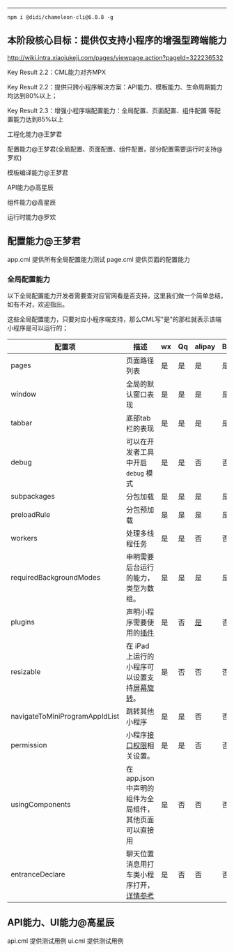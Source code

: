 ---

```
npm i @didi/chameleon-cli@6.0.8 -g
```

## 本阶段核心目标：提供仅支持小程序的增强型跨端能力

http://wiki.intra.xiaojukeji.com/pages/viewpage.action?pageId=322236532

Key Result 2.2：CML能力对齐MPX

Key Result 2.2：提供只跨小程序解决方案：API能力、模板能力、生命周期能力均达到80%以上；

Key Result 2.3：增强小程序端配置能力：全局配置、页面配置、组件配置 等配置能力达到85%以上

工程化能力@王梦君

配置能力@王梦君(全局配置、页面配置、组件配置，部分配置需要运行时支持@罗欢)

模板编译能力@王梦君

API能力@高星辰

组件能力@高星辰

运行时能力@罗欢

## 配置能力@王梦君

app.cml 提供所有全局配置能力测试
page.cml 提供页面的配置能力

### 全局配置能力

以下全局配置能力开发者需要查对应官网看是否支持，这里我们做一个简单总结，如有不对，欢迎指出。

这些全局配置能力，只要对应小程序端支持，那么CML写"是"的那栏就表示该端小程序是可以运行的；

| 配置项                         | 描述                                                         | wx   | Qq   | alipay                                                     | Baidu | Tt   | CML  |
| ------------------------------ | ------------------------------------------------------------ | ---- | ---- | ---------------------------------------------------------- | ----- | ---- | ---- |
| pages                          | 页面路径列表                                                 | 是   | 是   | 是                                                         | 是    | 是   | 是   |
| window                         | 全局的默认窗口表现                                           | 是   | 是   | 是                                                         | 是    | 是   | 是   |
| tabbar                         | 底部tab栏的表现                                              | 是   | 是   | 是                                                         | 是    | 是   | 是   |
| debug                          | 可以在开发者工具中开启 `debug` 模式                          | 是   | 是   | 否                                                         | 否    | 否   | 是   |
| subpackages                    | 分包加载                                                     | 是   | 是   | 是                                                         | 是    | 否   | 是   |
| preloadRule                    | 分包预加载                                                   | 是   | 是   | 是                                                         | 是    | 否   | 是   |
| workers                        | 处理多线程任务                                               | 是   | 是   | 否                                                         | 否    | 否   | 是   |
| requiredBackgroundModes        | 申明需要后台运行的能力，类型为数组。                         | 是   | 是   | 是                                                         | 是    | 否   | 是   |
| plugins                        | 声明小程序需要使用的[插件](https://developers.weixin.qq.com/miniprogram/dev/framework/plugin/using.html) | 是   | 否   | [是](https://opendocs.alipay.com/mini/plugin/plugin-usage) | 否    | 否   |      |
| resizable                      | 在 iPad 上运行的小程序可以设置支持[屏幕旋转](https://developers.weixin.qq.com/miniprogram/dev/framework/view/resizable.html)。 | 是   | 否   | 否                                                         | 否    | 否   |      |
| navigateToMiniProgramAppIdList | 跳转其他小程序                                               | 是   | 是   | 否                                                         | 否    | 是   |      |
| permission                     | 小程序[接口权限](https://developers.weixin.qq.com/miniprogram/dev/framework/open-ability/authorize.html)相关设置。 | 是   | 是   | 否                                                         | 否    | 是   | 是   |
| usingComponents                | 在app.json中声明的组件为全局组件，其他页面可以直接用         | 是   | 否   | 否                                                         | 否    | 否   |      |
| entranceDeclare                | 聊天位置消息用打车类小程序打开，[详情参考](https://developers.weixin.qq.com/miniprogram/dev/framework/open-ability/location-message.html) | 是   | 否   | 否                                                         | 否    | 否   |      |



## API能力、UI能力@高星辰

api.cml 提供测试用例
ui.cml 提供测试用例

